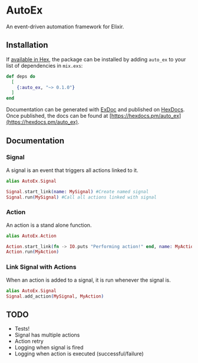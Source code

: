 # AutoEx

An event-driven automation framework for Elixir.

## Installation

If [available in Hex](https://hex.pm/docs/publish), the package can be installed
by adding `auto_ex` to your list of dependencies in `mix.exs`:

```elixir
def deps do
  [
    {:auto_ex, "~> 0.1.0"}
  ]
end
```

Documentation can be generated with [ExDoc](https://github.com/elixir-lang/ex_doc)
and published on [HexDocs](https://hexdocs.pm). Once published, the docs can
be found at [https://hexdocs.pm/auto_ex](https://hexdocs.pm/auto_ex).

## Documentation

### Signal

A signal is an event that triggers all actions linked to it.

```elixir
alias AutoEx.Signal

Signal.start_link(name: MySignal) #Create named signal
Signal.run(MySignal) #Call all actions linked with signal
```

### Action

An action is a stand alone function.

```elixir
alias AutoEx.Action

Action.start_link(fn -> IO.puts "Performing action!" end, name: MyAction)
Action.run(MyAction)
```

### Link Signal with Actions

When an action is added to a signal, it is run whenever the signal is.

```elixir
alias AutoEx.Signal
Signal.add_action(MySignal, MyAction)
```

## TODO
- Tests!
- Signal has multiple actions
- Action retry
- Logging when signal is fired
- Logging when action is executed (successful/failure)
